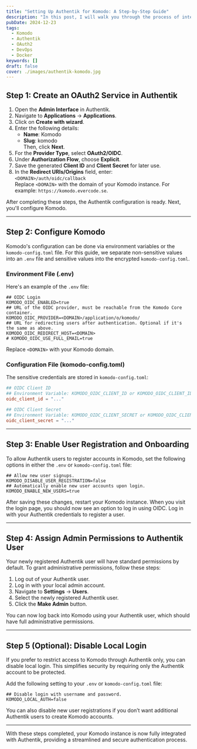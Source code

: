 ```yaml
---
title: "Setting Up Authentik for Komodo: A Step-by-Step Guide"
description: "In this post, I will walk you through the process of integrating Komodo with Authentik for secure authentication using OIDC. Giving you a streamlined and secure authentication process."
pubDate: 2024-12-23
tags:
  - Komodo
  - Authentik
  - OAuth2
  - DevOps
  - Docker
keywords: []
draft: false
cover: ./images/authentik-komodo.jpg
---
```


## Step 1: Create an OAuth2 Service in Authentik

1. Open the **Admin Interface** in Authentik.
2. Navigate to **Applications** -> **Applications**.
3. Click on **Create with wizard**.
4. Enter the following details:
   - **Name**: Komodo
   - **Slug**: komodo  
     Then, click **Next**.
5. For the **Provider Type**, select **OAuth2/OIDC**.
6. Under **Authorization Flow**, choose **Explicit**.
7. Save the generated **Client ID** and **Client Secret** for later use.
8. In the **Redirect URIs/Origins** field, enter:  
   `<DOMAIN>/auth/oidc/callback`  
   Replace `<DOMAIN>` with the domain of your Komodo instance. For example: `https://komodo.evercode.se`.

After completing these steps, the Authentik configuration is ready. Next, you'll configure Komodo.

---

## Step 2: Configure Komodo

Komodo's configuration can be done via environment variables or the `komodo-config.toml` file. For this guide, we separate non-sensitive values into an `.env` file and sensitive values into the encrypted `komodo-config.toml`.

### Environment File (.env)

Here's an example of the `.env` file:

```env
## OIDC Login
KOMODO_OIDC_ENABLED=true
## URL of the OIDC provider, must be reachable from the Komodo Core container.
KOMODO_OIDC_PROVIDER=<DOMAIN>/application/o/komodo/
## URL for redirecting users after authentication. Optional if it's the same as above.
KOMODO_OIDC_REDIRECT_HOST=<DOMAIN>
# KOMODO_OIDC_USE_FULL_EMAIL=true
```

Replace `<DOMAIN>` with your Komodo domain.

### Configuration File (komodo-config.toml)

The sensitive credentials are stored in `komodo-config.toml`:

```toml
## OIDC Client ID
## Environment Variable: KOMODO_OIDC_CLIENT_ID or KOMODO_OIDC_CLIENT_ID_FILE
oidc_client_id = "..."

## OIDC Client Secret
## Environment Variable: KOMODO_OIDC_CLIENT_SECRET or KOMODO_OIDC_CLIENT_SECRET_FILE
oidc_client_secret = "..."
```

---

## Step 3: Enable User Registration and Onboarding

To allow Authentik users to register accounts in Komodo, set the following options in either the `.env` or `komodo-config.toml` file:

```env
## Allow new user signups.
KOMODO_DISABLE_USER_REGISTRATION=false
## Automatically enable new user accounts upon login.
KOMODO_ENABLE_NEW_USERS=true
```

After saving these changes, restart your Komodo instance. When you visit the login page, you should now see an option to log in using OIDC. Log in with your Authentik credentials to register a user.

---

## Step 4: Assign Admin Permissions to Authentik User

Your newly registered Authentik user will have standard permissions by default. To grant administrative permissions, follow these steps:

1. Log out of your Authentik user.
2. Log in with your local admin account.
3. Navigate to **Settings** -> **Users**.
4. Select the newly registered Authentik user.
5. Click the **Make Admin** button.

You can now log back into Komodo using your Authentik user, which should have full administrative permissions.

---

## Step 5 (Optional): Disable Local Login

If you prefer to restrict access to Komodo through Authentik only, you can disable local login. This simplifies security by requiring only the Authentik account to be protected.

Add the following setting to your `.env` or `komodo-config.toml` file:

```env
## Disable login with username and password.
KOMODO_LOCAL_AUTH=false
```

You can also disable new user registrations if you don’t want additional Authentik users to create Komodo accounts.

---

With these steps completed, your Komodo instance is now fully integrated with Authentik, providing a streamlined and secure authentication process.
